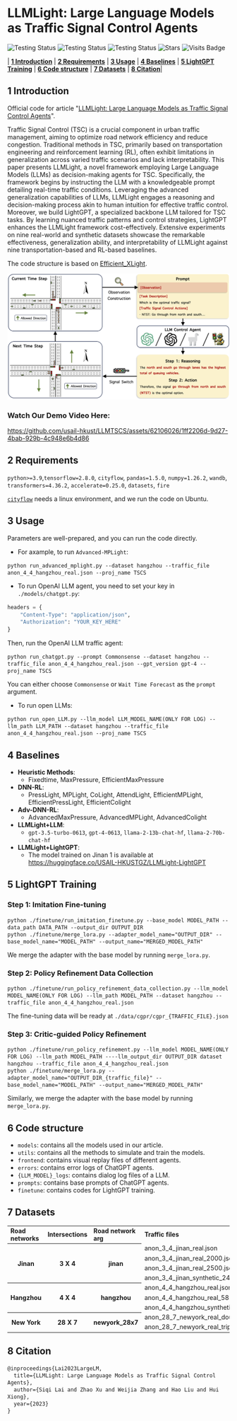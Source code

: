 # LLMLight: Large Language Models as Traffic Signal Control Agents

<p align="center">

![Testing Status](https://img.shields.io/badge/docs-in_progress-green)
![Testing Status](https://img.shields.io/badge/pypi_package-in_progress-green)
![Testing Status](https://img.shields.io/badge/license-MIT-blue)
![Stars](https://img.shields.io/github/stars/usail-hkust/LLMTSCS)
![Visits Badge](https://badges.pufler.dev/visits/usail-hkust/LLMTSCS)

</p>

<p align="center">

| **[1 Introduction](#introduction)** 
| **[2 Requirements](#requirements)**
| **[3 Usage](#usage)**
| **[4 Baselines](#baselines)**
| **[5 LightGPT Training](#lightgpt-training)** 
| **[6 Code structure](#code-structure)** 
| **[7 Datasets](#datasets)**
| **[8 Citation](#citation)**|

</p>

<a id="introduction"></a>
## 1 Introduction

Official code for article "[LLMLight: Large Language Models as Traffic Signal Control Agents](https://arxiv.org/abs/2312.16044)".

Traffic Signal Control (TSC) is a crucial component in urban traffic management, aiming to optimize road network efficiency and reduce congestion. Traditional methods in TSC, primarily based on transportation engineering and reinforcement learning (RL), often exhibit limitations in generalization across varied traffic scenarios and lack interpretability. This paper presents LLMLight, a novel framework employing Large Language Models (LLMs) as decision-making agents for TSC. Specifically, the framework begins by instructing the LLM with a knowledgeable prompt detailing real-time traffic conditions. Leveraging the advanced generalization capabilities of LLMs, LLMLight engages a reasoning and decision-making process akin to human intuition for effective traffic control. Moreover, we build LightGPT, a specialized backbone LLM tailored for TSC tasks. By learning nuanced traffic patterns and control strategies, LightGPT enhances the LLMLight framework cost-effectively. Extensive experiments on nine real-world and synthetic datasets showcase the remarkable effectiveness, generalization ability, and interpretability of LLMLight against nine transportation-based and RL-based baselines.

The code structure is based on [Efficient_XLight](https://github.com/LiangZhang1996/Efficient_XLight.git).

![workflow](./media/Workflow.png)

### Watch Our Demo Video Here:
https://github.com/usail-hkust/LLMTSCS/assets/62106026/1ff2206d-9d27-4bab-929b-4c948e6b4d86

<a id="requirements"></a>
## 2 Requirements

`python>=3.9`,`tensorflow=2.8.0`, `cityflow`, `pandas=1.5.0`, `numpy=1.26.2`, `wandb`,  `transformers=4.36.2`, `accelerate=0.25.0`, `datasets`, `fire`

[`cityflow`](https://github.com/cityflow-project/CityFlow.git) needs a linux environment, and we run the code on Ubuntu.

<a id="usage"></a>

## 3 Usage

Parameters are well-prepared, and you can run the code directly.

- For axample, to run `Advanced-MPLight`:
```shell
python run_advanced_mplight.py --dataset hangzhou --traffic_file anon_4_4_hangzhou_real.json --proj_name TSCS
```
- To run OpenAI LLM agent, you need to set your key in `./models/chatgpt.py`:

```python
headers = {
    "Content-Type": "application/json",
    "Authorization": "YOUR_KEY_HERE"
}
```

Then, run the OpenAI LLM traffic agent:


```shell
python run_chatgpt.py --prompt Commonsense --dataset hangzhou --traffic_file anon_4_4_hangzhou_real.json --gpt_version gpt-4 --proj_name TSCS
```
You can either choose `Commonsense` or `Wait Time Forecast` as the `prompt` argument.

- To run open LLMs:

```shell
python run_open_LLM.py --llm_model LLM_MODEL_NAME(ONLY FOR LOG) --llm_path LLM_PATH --dataset hangzhou --traffic_file anon_4_4_hangzhou_real.json --proj_name TSCS
```
<a id="baselines"></a>

## 4 Baselines

- **Heuristic Methods**:
    - Fixedtime, MaxPressure, EfficientMaxPressure
- **DNN-RL**:
    - PressLight, MPLight, CoLight, AttendLight, EfficientMPLight, EfficientPressLight, EfficientColight
- **Adv-DNN-RL**:
    - AdvancedMaxPressure, AdvancedMPLight, AdvancedColight
- **LLMLight+LLM**:
  - `gpt-3.5-turbo-0613`, `gpt-4-0613`, `llama-2-13b-chat-hf`, `llama-2-70b-chat-hf`
- **LLMLight+LightGPT**:
    - The model trained on Jinan 1 is available at https://huggingface.co/USAIL-HKUSTGZ/LLMLight-LightGPT

<a id="lightgpt-training"></a>

## 5 LightGPT Training

### Step 1: Imitation Fine-tuning

```shell
python ./finetune/run_imitation_finetune.py --base_model MODEL_PATH --data_path DATA_PATH --output_dir OUTPUT_DIR
python ./finetune/merge_lora.py --adapter_model_name="OUTPUT_DIR" --base_model_name="MODEL_PATH" --output_name="MERGED_MODEL_PATH"
```

We merge the adapter with the base model by running `merge_lora.py`.

### Step 2: Policy Refinement Data Collection

```shell
python ./finetune/run_policy_refinement_data_collection.py --llm_model MODEL_NAME(ONLY FOR LOG) --llm_path MODEL_PATH --dataset hangzhou --traffic_file anon_4_4_hangzhou_real.json
```

The fine-tuning data will be ready at `./data/cgpr/cgpr_{TRAFFIC_FILE}.json`

### Step 3: Critic-guided Policy Refinement

```shell
python ./finetune/run_policy_refinement.py --llm_model MODEL_NAME(ONLY FOR LOG) --llm_path MODEL_PATH ----llm_output_dir OUTPUT_DIR dataset hangzhou --traffic_file anon_4_4_hangzhou_real.json
python ./finetune/merge_lora.py --adapter_model_name="OUTPUT_DIR_{traffic_file}" --base_model_name="MODEL_PATH" --output_name="MERGED_MODEL_PATH"
```

Similarly, we merge the adapter with the base model by running `merge_lora.py`.

<a id="code-structure"></a>

## 6 Code structure

- `models`: contains all the models used in our article.
- `utils`: contains all the methods to simulate and train the models.
- `frontend`: contains visual replay files of different agents.
- `errors`: contains error logs of ChatGPT agents.
- `{LLM_MODEL}_logs`: contains dialog log files of a LLM.
- `prompts`: contains base prompts of ChatGPT agents.
- `finetune`: contains codes for LightGPT training.

<a id="datasets"></a>
## 7 Datasets

<table>
    <tr>
        <td> <b> Road networks </b> </td> <td> <b> Intersections </b> </td> <td> <b> Road network arg </b> </td> <td> <b> Traffic files </b> </td>
    </tr>
    <tr> <!-- Jinan -->
        <th rowspan="4"> Jinan </th> <th rowspan="4"> 3 X 4 </th> <th rowspan="4"> jinan </th>  <td> anon_3_4_jinan_real.json </td> 
    </tr>
  	<tr>
      <td> anon_3_4_jinan_real_2000.json </td>
  	</tr>
  	<tr>
      <td> anon_3_4_jinan_real_2500.json </td>
    </tr>
    <tr>
      <td> anon_3_4_jinan_synthetic_24000_60min.json </td>
    </tr>
  	<tr> <!-- Hangzhou -->
        <th rowspan="3"> Hangzhou </th> <th rowspan="3"> 4 X 4 </th> <th rowspan="3"> hangzhou </th> <td> anon_4_4_hangzhou_real.json </td>
    </tr>
  	<tr>
      <td> anon_4_4_hangzhou_real_5816.json </td>
    </tr>
    <tr>
      <td> anon_4_4_hangzhou_synthetic_32000_60min.json </td>
    </tr>
  <tr> <!-- Newyork -->
        <th rowspan="2"> New York </th> <th rowspan="2"> 28 X 7 </th> <th rowspan="2"> newyork_28x7 </th> <td> anon_28_7_newyork_real_double.json </td>
    </tr>
  	<tr>
      <td> anon_28_7_newyork_real_triple.json </td>
    </tr>
</table>

<a id="citation"></a>

## 8 Citation

```
@inproceedings{Lai2023LargeLM,
  title={LLMLight: Large Language Models as Traffic Signal Control Agents},
  author={Siqi Lai and Zhao Xu and Weijia Zhang and Hao Liu and Hui Xiong},
  year={2023}
}
```
